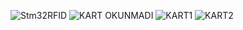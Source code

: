 ![Stm32RFID](https://github.com/orhanercan/STM32/assets/57947304/1900bd01-c9cc-470b-a4bc-0d8a6ac6c4f7)
![KART OKUNMADI](https://github.com/orhanercan/STM32/assets/57947304/48d04ba3-8676-4809-83de-eb6d5da6885c)
![KART1](https://github.com/orhanercan/STM32/assets/57947304/0ac2165e-ed58-4d1f-97d5-3c6cf6b511c1)
![KART2](https://github.com/orhanercan/STM32/assets/57947304/581f1c94-02ee-491e-8bbb-5ced19ba30d3)
